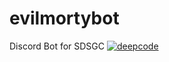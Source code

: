 # evilmortybot
Discord Bot for SDSGC
[![deepcode](https://www.deepcode.ai/api/gh/badge?key=eyJhbGciOiJIUzI1NiIsInR5cCI6IkpXVCJ9.eyJwbGF0Zm9ybTEiOiJnaCIsIm93bmVyMSI6Ildob0lzQWxwaGFIZWxpeCIsInJlcG8xIjoiZXZpbG1vcnR5Ym90IiwiaW5jbHVkZUxpbnQiOmZhbHNlLCJhdXRob3JJZCI6Mjc4MTgsImlhdCI6MTYxNDk2MjE4Mn0.Ob8HFQ0-7gb8qxFxFLRn3irRv6xrPDnuoRXUKy189ZU)](https://www.deepcode.ai/app/gh/WhoIsAlphaHelix/evilmortybot/_/dashboard?utm_content=gh%2FWhoIsAlphaHelix%2Fevilmortybot)

